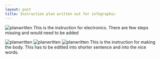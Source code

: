 ```yaml
---
layout: post
title: Instruction plan written out for infographic
---
```


![planwritten]({{site.baseurl}}/images/instructionplan0.jpg)
This is the instruction for electronics. There are few steps missing and would need to be added

![planwritten]({{site.baseurl}}/images/instructionplan.png)
![planwritten]({{site.baseurl}}/images/instructionplan.png1)
![planwritten]({{site.baseurl}}/images/instructionplan.png2)
This is the instruction for making the body. This has to be editted into shorter sentence and into the nice words. 